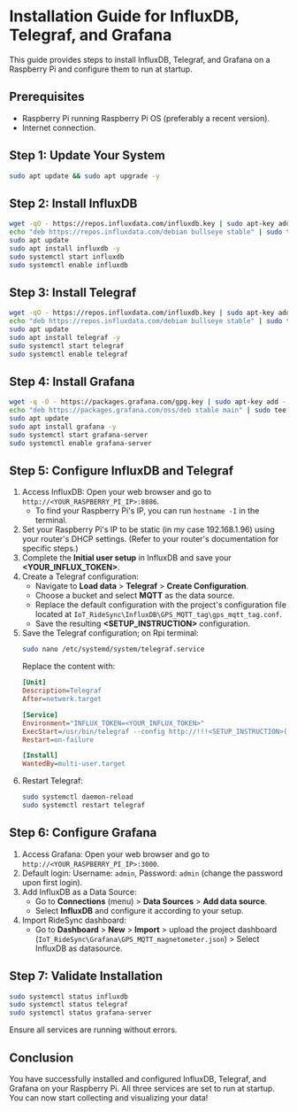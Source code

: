 
# Installation Guide for InfluxDB, Telegraf, and Grafana

This guide provides steps to install InfluxDB, Telegraf, and Grafana on a Raspberry Pi and configure them to run at startup.

## Prerequisites
- Raspberry Pi running Raspberry Pi OS (preferably a recent version).
- Internet connection.

## Step 1: Update Your System
```bash
sudo apt update && sudo apt upgrade -y
```

## Step 2: Install InfluxDB
```bash
wget -qO - https://repos.influxdata.com/influxdb.key | sudo apt-key add -
echo "deb https://repos.influxdata.com/debian bullseye stable" | sudo tee /etc/apt/sources.list.d/influxdb.list
sudo apt update
sudo apt install influxdb -y
sudo systemctl start influxdb
sudo systemctl enable influxdb
```

## Step 3: Install Telegraf
```bash
wget -qO - https://repos.influxdata.com/influxdb.key | sudo apt-key add -
echo "deb https://repos.influxdata.com/debian bullseye stable" | sudo tee /etc/apt/sources.list.d/influxdb.list
sudo apt update
sudo apt install telegraf -y
sudo systemctl start telegraf
sudo systemctl enable telegraf
```

## Step 4: Install Grafana
```bash
wget -q -O - https://packages.grafana.com/gpg.key | sudo apt-key add -
echo "deb https://packages.grafana.com/oss/deb stable main" | sudo tee /etc/apt/sources.list.d/grafana.list
sudo apt update
sudo apt install grafana -y
sudo systemctl start grafana-server
sudo systemctl enable grafana-server
```

## Step 5: Configure InfluxDB and Telegraf
1. Access InfluxDB: Open your web browser and go to `http://<YOUR_RASPBERRY_PI_IP>:8086`. 
   - To find your Raspberry Pi's IP, you can run `hostname -I` in the terminal.
2. Set your Raspberry Pi's IP to be static (in my case 192.168.1.96) using your router's DHCP settings. (Refer to your router's documentation for specific steps.)
3. Complete the **Initial user setup** in InfluxDB and save your **<YOUR_INFLUX_TOKEN>**.
4. Create a Telegraf configuration:
   - Navigate to **Load data** > **Telegraf** > **Create Configuration**.
   - Choose a bucket and select **MQTT** as the data source.
   - Replace the default configuration with the project's configuration file located at `IoT_RideSync\InfluxDB\GPS_MQTT_tag\gps_mqtt_tag.conf`.
   - Save the resulting **<SETUP_INSTRUCTION>** configuration.
5. Save the Telegraf configuration; on Rpi terminal:
   ```bash
   sudo nano /etc/systemd/system/telegraf.service
   ```
   Replace the content with:
   ```ini
   [Unit]
   Description=Telegraf
   After=network.target

   [Service]
   Environment="INFLUX_TOKEN=<YOUR_INFLUX_TOKEN>"
   ExecStart=/usr/bin/telegraf --config http://!!!<SETUP_INSTRUCTION>(command to start the Telegraf agent running on your machine)!!!
   Restart=on-failure

   [Install]
   WantedBy=multi-user.target
   ```
6. Restart Telegraf:
   ```bash
   sudo systemctl daemon-reload
   sudo systemctl restart telegraf
   ```

## Step 6: Configure Grafana
1. Access Grafana: Open your web browser and go to `http://<YOUR_RASPBERRY_PI_IP>:3000`.
2. Default login: Username: `admin`, Password: `admin` (change the password upon first login).
3. Add InfluxDB as a Data Source:
   - Go to **Connections** (menu) > **Data Sources** > **Add data source**.
   - Select **InfluxDB** and configure it according to your setup.
4. Import RideSync dashboard:
   - Go to **Dashboard** > **New** > **Import** > upload the project dashboard (`IoT_RideSync\Grafana\GPS_MQTT_magnetometer.json`) > Select InfluxDB as datasource.

## Step 7: Validate Installation
```bash
sudo systemctl status influxdb
sudo systemctl status telegraf
sudo systemctl status grafana-server
```
Ensure all services are running without errors.

## Conclusion
You have successfully installed and configured InfluxDB, Telegraf, and Grafana on your Raspberry Pi. All three services are set to run at startup. You can now start collecting and visualizing your data!
